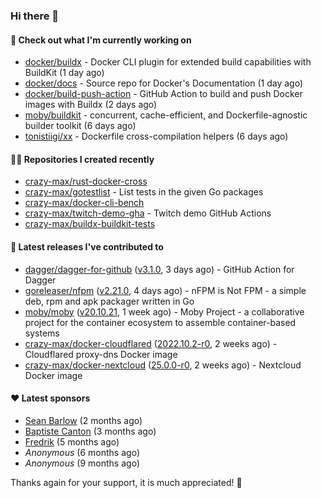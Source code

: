 ### Hi there 👋

#### 👷 Check out what I'm currently working on

- [docker/buildx](https://github.com/docker/buildx) - Docker CLI plugin for extended build capabilities with BuildKit (1 day ago)
- [docker/docs](https://github.com/docker/docs) - Source repo for Docker&#39;s Documentation (1 day ago)
- [docker/build-push-action](https://github.com/docker/build-push-action) - GitHub Action to build and push Docker images with Buildx (2 days ago)
- [moby/buildkit](https://github.com/moby/buildkit) - concurrent, cache-efficient, and Dockerfile-agnostic builder toolkit (6 days ago)
- [tonistiigi/xx](https://github.com/tonistiigi/xx) - Dockerfile cross-compilation helpers (6 days ago)

#### 👨‍💻 Repositories I created recently

- [crazy-max/rust-docker-cross](https://github.com/crazy-max/rust-docker-cross)
- [crazy-max/gotestlist](https://github.com/crazy-max/gotestlist) - List tests in the given Go packages
- [crazy-max/docker-cli-bench](https://github.com/crazy-max/docker-cli-bench)
- [crazy-max/twitch-demo-gha](https://github.com/crazy-max/twitch-demo-gha) - Twitch demo GitHub Actions
- [crazy-max/buildx-buildkit-tests](https://github.com/crazy-max/buildx-buildkit-tests)

#### 🚀 Latest releases I've contributed to

- [dagger/dagger-for-github](https://github.com/dagger/dagger-for-github) ([v3.1.0](https://github.com/dagger/dagger-for-github/releases/tag/v3.1.0), 3 days ago) - GitHub Action for Dagger
- [goreleaser/nfpm](https://github.com/goreleaser/nfpm) ([v2.21.0](https://github.com/goreleaser/nfpm/releases/tag/v2.21.0), 4 days ago) - nFPM is Not FPM - a simple deb, rpm and apk packager written in Go
- [moby/moby](https://github.com/moby/moby) ([v20.10.21](https://github.com/moby/moby/releases/tag/v20.10.21), 1 week ago) - Moby Project - a collaborative project for the container ecosystem to assemble container-based systems
- [crazy-max/docker-cloudflared](https://github.com/crazy-max/docker-cloudflared) ([2022.10.2-r0](https://github.com/crazy-max/docker-cloudflared/releases/tag/2022.10.2-r0), 2 weeks ago) - Cloudflared proxy-dns Docker image
- [crazy-max/docker-nextcloud](https://github.com/crazy-max/docker-nextcloud) ([25.0.0-r0](https://github.com/crazy-max/docker-nextcloud/releases/tag/25.0.0-r0), 2 weeks ago) - Nextcloud Docker image

#### ❤️ Latest sponsors
- [Sean Barlow](https://github.com/woolrab6) (2 months ago)
- [Baptiste Canton](https://github.com/batmac) (3 months ago)
- [Fredrik](https://github.com/fredrikscode) (5 months ago)
- _Anonymous_ (6 months ago)
- _Anonymous_ (9 months ago)

Thanks again for your support, it is much appreciated! 🙏
